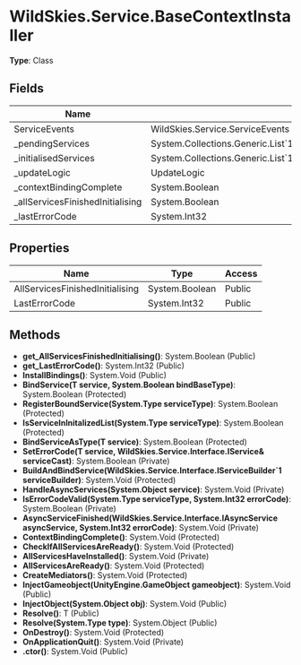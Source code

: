﻿# WildSkies.Service.BaseContextInstaller

**Type**: Class

## Fields

| Name | Type | Access |
|------|------|--------|
| ServiceEvents | WildSkies.Service.ServiceEvents | Public |
| _pendingServices | System.Collections.Generic.List`1<WildSkies.Service.Interface.IAsyncService> | Private |
| _initialisedServices | System.Collections.Generic.List`1<WildSkies.Service.Interface.IBaseService> | Private |
| _updateLogic | UpdateLogic | Private |
| _contextBindingComplete | System.Boolean | Private |
| _allServicesFinishedInitialising | System.Boolean | Private |
| _lastErrorCode | System.Int32 | Private |

## Properties

| Name | Type | Access |
|------|------|--------|
| AllServicesFinishedInitialising | System.Boolean | Public |
| LastErrorCode | System.Int32 | Public |

## Methods

- **get_AllServicesFinishedInitialising()**: System.Boolean (Public)
- **get_LastErrorCode()**: System.Int32 (Public)
- **InstallBindings()**: System.Void (Public)
- **BindService(T service, System.Boolean bindBaseType)**: System.Boolean (Protected)
- **RegisterBoundService(System.Type serviceType)**: System.Boolean (Protected)
- **IsServiceInInitalizedList(System.Type serviceType)**: System.Boolean (Protected)
- **BindServiceAsType(T service)**: System.Boolean (Protected)
- **SetErrorCode(T service, WildSkies.Service.Interface.IService& serviceCast)**: System.Boolean (Private)
- **BuildAndBindService(WildSkies.Service.Interface.IServiceBuilder`1<T> serviceBuilder)**: System.Void (Protected)
- **HandleAsyncServices(System.Object service)**: System.Void (Private)
- **IsErrorCodeValid(System.Type serviceType, System.Int32 errorCode)**: System.Boolean (Private)
- **AsyncServiceFinished(WildSkies.Service.Interface.IAsyncService asyncService, System.Int32 errorCode)**: System.Void (Private)
- **ContextBindingComplete()**: System.Void (Protected)
- **CheckIfAllServicesAreReady()**: System.Void (Protected)
- **AllServicesHaveInstalled()**: System.Void (Private)
- **AllServicesAreReady()**: System.Void (Protected)
- **CreateMediators()**: System.Void (Protected)
- **InjectGameobject(UnityEngine.GameObject gameobject)**: System.Void (Public)
- **InjectObject(System.Object obj)**: System.Void (Public)
- **Resolve()**: T (Public)
- **Resolve(System.Type type)**: System.Object (Public)
- **OnDestroy()**: System.Void (Protected)
- **OnApplicationQuit()**: System.Void (Private)
- **.ctor()**: System.Void (Public)

